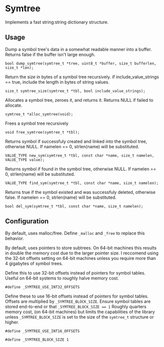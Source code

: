 
# Symtree

Implements a fast string:string dictionary structure.

## Usage

Dump a symbol tree's data in a somewhat readable manner into a buffer. Returns false if the buffer isn't large enough.

`bool dump_symtree(symtree_t *tree, uint8_t *buffer, size_t bufferlen, size_t *len);`

Return the size in bytes of a symbol tree recursively. if include_value_strings == true, include the length in bytes of string values.

`size_t symtree_size(symtree_t *tbl, bool include_value_strings);`

Allocates a symbol tree, zeroes it, and returns it. Returns NULL if failed to allocate.

`symtree_t *alloc_symtree(void);`

Frees a symbol tree recursively

`void free_symtree(symtree_t *tbl);`

Returns symbol if successfuly created and linked into the symbol tree, otherwise NULL.
If namelen == 0, strlen(name) will be substituted.

`VALUE_TYPE new_sym(symtree_t *tbl, const char *name, size_t namelen, VALUE_TYPE value);`

Returns symbol if found in the symbol tree, otherwise NULL.
If namelen == 0, strlen(name) will be substituted.

`VALUE_TYPE find_sym(symtree_t *tbl, const char *name, size_t namelen);`

Returns true if the symbol existed and was successfuly deleted, otherwise false.
If namelen == 0, strlen(name) will be substituted.

`bool del_sym(symtree_t *tbl, const char *name, size_t namelen);`

## Configuration

By default, uses malloc/free.
Define `_malloc` and `_free` to replace this behavior.

By default, uses pointers to store subtrees. On 64-bit machines this results in double the memory cost due to the larger pointer size.
I reccomend using the 32-bit offsets setting on 64-bit machines unless you require more than 4 gigabytes of symbol trees.

Define this to use 32-bit offsets instead of pointers for symbol tables.
Useful on 64-bit systems to roughly halve memory cost.

`#define _SYMTREE_USE_INT32_OFFSETS`

Define these to use 16-bit offsets instead of pointers for symbol tables.
Offsets are multiplied by `_SYMTREE_BLOCK_SIZE`.
Ensure symbol tables are stored end-to-end or that `_SYMTREE_BLOCK_SIZE == 1`
Roughly quarters memory cost, (on 64-bit machines) but limits the capabilities of the library unless `_SYMTREE_BLOCK_SIZE` is set to the size of the `symtree_t` structure or higher.

`#define _SYMTREE_USE_INT16_OFFSETS`

`#define _SYMTREE_BLOCK_SIZE 1`

